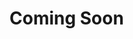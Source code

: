# Coming Soon
<!--
# Software for Millions of Users
<div class="video-wrapper">
    <iframe width="1280" height="720" src="https://www.youtube.com/embed/_DZsOfBZiaA?rel=0" frameborder="0" allow="autoplay; encrypted-media" allowfullscreen></iframe>
</div>
-->